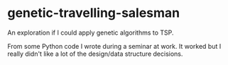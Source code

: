 # genetic-travelling-salesman
An exploration if I could apply genetic algorithms to TSP.

From some Python code I wrote during a seminar at work. It worked but I really didn't like a lot of the design/data structure decisions.

